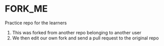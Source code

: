 # FORK_ME
Practice repo for the learners

1. This was forked from another repo belonging to another user
2. We then edit our own fork and send a pull request to the original repo
